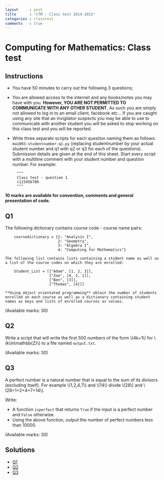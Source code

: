 ```yaml
---
layout     : post
title      : "CfM : Class test 2014-2015"
categories : classtest
comments   : true
---
```

# Computing for Mathematics: Class test

## Instructions

- You have 50 minutes to carry out the following 3 questions;
- You are allowed access to the internet and any books/notes you may have with you. **However, YOU ARE NOT PERMITTED TO COMMUNICATE WITH ANY OTHER STUDENT**.
As such you are simply not allowed to log in to an email client, facebook etc...
If you are caught using any site that an invigilator suspects you may be able to use to communicate with another student you will be asked to stop working on this class test and you will be reported.
- Write three separate scripts for each question naming them as follows: `ma1003-studentnumber-q1.py` (replacing studentnumber by your actual student number and q1 with q2 or q3 for each of the questions). Submission details are given at the end of this sheet. Start every script with a multiline comment with your student number and question number. For example:


        """
        Class test - question 1
        c123456789
        """


**10 marks are available for convention, comments and general presentation of code.**


## Q1

The following dictionary contains course code - course name pairs:

        coursedictionary = {1: "Analysis I",
                            2: "Geometry",
                            3: "Algebra I",
                            4: "Computing for Mathematics"}

    The following list contains lists containing a student name as well as a list of the course codes on which they are enrolled:

        Student_List = [["Adam", [1, 2, 3]],
                        ["Zoe", [4, 2, 1]],
                        ["Ben", [3]],
                        ["Thomas", [4]]]

    **Using object orientated programming** obtain the number of students enrolled on each course as well as a dictionary containing student names as keys and lists of enrolled courses as values.

(Available marks: 30)

## Q2

Write a script that will write the first 500 numbers of the form \\(4k+1\\) for \\(k\in\mathbb{Z}\\) to a file named `output.txt`.

(Available marks: 30)

## Q3

A perfect number is a natural number that is equal to the sum of its divisors (excluding itself).
For example \\(1,2,4,7\\) and \\(14\\) divide \\(28\\) and \\(28=1+2+4+7+14\\).

Write:

- A function `isperfect` that returns `True` if the input is a perfect number and `False` otherwise.
- Using the above function, output the number of perfect numbers less than 10000.

(Available marks: 30)

## Solutions

- [Q1](./Solutions/solutionq1.py)
- [Q2](./Solutions/solutionq2.py)
- [Q3](./Solutions/solutionq3.py)
